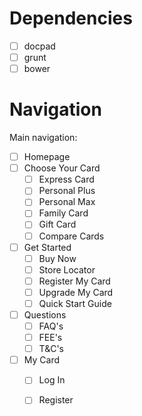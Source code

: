 # Dependencies

- [ ] docpad
- [ ] grunt
- [ ] bower

# Navigation

Main navigation:

- [ ] Homepage
- [ ] Choose Your Card
  - [ ] Express Card
  - [ ] Personal Plus
  - [ ] Personal Max
  - [ ] Family Card
  - [ ] Gift Card
  - [ ] Compare Cards
- [ ] Get Started
  - [ ] Buy Now
  - [ ] Store Locator
  - [ ] Register My Card
  - [ ] Upgrade My Card
  - [ ] Quick Start Guide
- [ ] Questions
  - [ ] FAQ's
  - [ ] FEE's
  - [ ] T&C's
- [ ] My Card
  - [ ] Log In
  - [ ] Register

